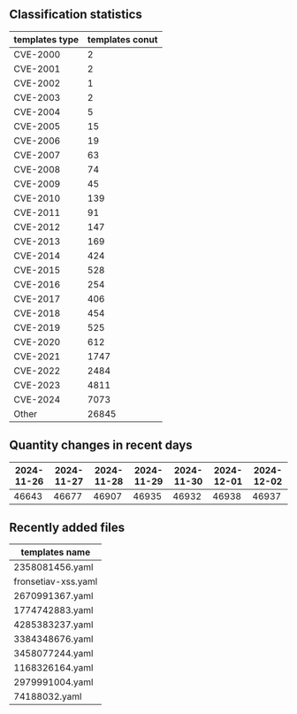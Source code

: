 ## Classification statistics
| templates type | templates conut | 
| --- | --- |
| CVE-2000 | 2 |
| CVE-2001 | 2 |
| CVE-2002 | 1 |
| CVE-2003 | 2 |
| CVE-2004 | 5 |
| CVE-2005 | 15 |
| CVE-2006 | 19 |
| CVE-2007 | 63 |
| CVE-2008 | 74 |
| CVE-2009 | 45 |
| CVE-2010 | 139 |
| CVE-2011 | 91 |
| CVE-2012 | 147 |
| CVE-2013 | 169 |
| CVE-2014 | 424 |
| CVE-2015 | 528 |
| CVE-2016 | 254 |
| CVE-2017 | 406 |
| CVE-2018 | 454 |
| CVE-2019 | 525 |
| CVE-2020 | 612 |
| CVE-2021 | 1747 |
| CVE-2022 | 2484 |
| CVE-2023 | 4811 |
| CVE-2024 | 7073 |
| Other | 26845 |
## Quantity changes in recent days
|2024-11-26 | 2024-11-27 | 2024-11-28 | 2024-11-29 | 2024-11-30 | 2024-12-01 | 2024-12-02|
|--- | ------ | ------ | ------ | ------ | ------ | ---|
|46643 | 46677 | 46907 | 46935 | 46932 | 46938 | 46937|
## Recently added files
| templates name | 
| --- |
| 2358081456.yaml |
| fronsetiav-xss.yaml |
| 2670991367.yaml |
| 1774742883.yaml |
| 4285383237.yaml |
| 3384348676.yaml |
| 3458077244.yaml |
| 1168326164.yaml |
| 2979991004.yaml |
| 74188032.yaml |
